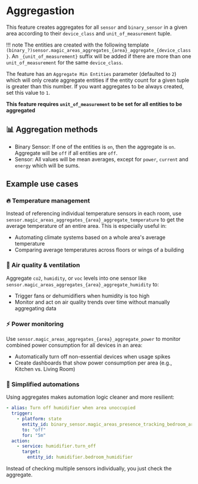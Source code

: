 # Aggregastion

This feature creates aggregates for all `sensor` and `binary_sensor` in a given area according to their `device_class` and `unit_of_measurement` tuple.

!!! note
    The entities are created with the following template `(binary_?)sensor.magic_areas_aggregates_{area}_aggregate_{device_class}`. An `_{unit_of_measurement}` suffix will be added if there are more than one `unit_of_measurement` for the same `device_class`.

The feature has an `Aggregate Min Entities` parameter (defaulted to `2`) which will only create aggregate entities if the entity count for a given tuple is greater than this number. If you want aggregates to be always created, set this value to `1`.

**This feature requires `unit_of_measurement` to be set for all entities to be aggregated**

## 📊 Aggregation methods

* Binary Sensor: If one of the entities is `on`, then the aggregate is `on`. Aggregate will be `off` if all entities are `off`.
* Sensor: All values will be mean averages, except for `power`, `current` and `energy` which will be sums.

## Example use cases

### 🔥 Temperature management

Instead of referencing individual temperature sensors in each room, use `sensor.magic_areas_aggregates_{area}_aggregate_temperature` to get the average temperature of an entire area. This is especially useful in:

* Automating climate systems based on a whole area's average temperature
* Comparing average temperatures across floors or wings of a building

### 💨 Air quality & ventilation

Aggregate `co2`, `humidity`, or `voc` levels into one sensor like `sensor.magic_areas_aggregates_{area}_aggregate_humidity` to:

* Trigger fans or dehumidifiers when humidity is too high
* Monitor and act on air quality trends over time without manually aggregating data

### ⚡ Power monitoring

Use `sensor.magic_areas_aggregates_{area}_aggregate_power` to monitor combined power consumption for all devices in an area:

* Automatically turn off non-essential devices when usage spikes
* Create dashboards that show power consumption per area (e.g., Kitchen vs. Living Room)

### 🧠 Simplified automations

Using aggregates makes automation logic cleaner and more resilient:

```yaml
- alias: Turn off humidifier when area unoccupied
  trigger:
    - platform: state
      entity_id: binary_sensor.magic_areas_presence_tracking_bedroom_area_state
      to: "off"
      for: "5m"
  action:
    - service: humidifier.turn_off
      target:
        entity_id: humidifier.bedroom_humidifier
```

Instead of checking multiple sensors individually, you just check the aggregate.
